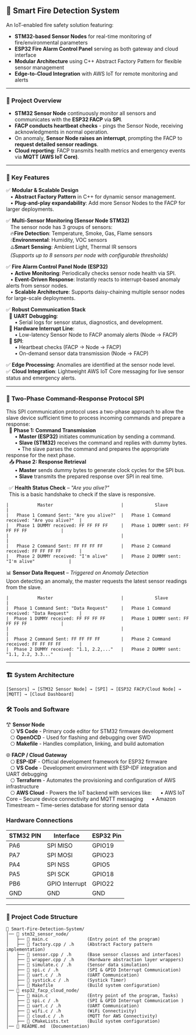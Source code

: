 ## 🚨 Smart Fire Detection System
An IoT-enabled fire safety solution featuring:
- **STM32-based Sensor Nodes** for real-time monitoring of fire/environmental parameters
- **ESP32 Fire Alarm Control Panel** serving as both gateway and cloud interface
- **Modular Architecture** using C++ Abstract Factory Pattern for flexible sensor management
- **Edge-to-Cloud Integration** with AWS IoT for remote monitoring and alerts
---
### 📌 Project Overview
- **STM32 Sensor Node** continuously monitor all sensors and communicates with the **ESP32 FACP** via **SPI**.
- **FACP conducts heartbeat checks** - pings the Sensor Node, receiving acknowledgments in normal operation.
- On anomaly, **Sensor Node raises an interrupt**, prompting the FACP to **request detailed sensor readings**.
- **Cloud reporting**: FACP transmits health metrics and emergency events via **MQTT (AWS IoT Core)**.
---
### 🔧 Key Features
✅ **Modular & Scalable Design**  
&nbsp;&nbsp;&nbsp;• **Abstract Factory Pattern** in C++ for dynamic sensor management.  
&nbsp;&nbsp;&nbsp;• **Plug-and-play expandability**: Add more Sensor Nodes to the FACP for larger deployments.  

✅ **Multi-Sensor Monitoring (Sensor Node STM32)**  
&nbsp;&nbsp;&nbsp;The sensor node has 3 groups of sensors:  
&nbsp;&nbsp;&nbsp;🔥**Fire Detection**: Temperature, Smoke, Gas, Flame sensors    
&nbsp;&nbsp;&nbsp;💧**Environmental**: Humidity, VOC sensors  
&nbsp;&nbsp;&nbsp;♨️**Smart Sensing**: Ambient Light, Thermal IR sensors    
&nbsp;&nbsp;&nbsp;*(Supports up to 8 sensors per node with configurable thresholds)*   

✅ **Fire Alarm Control Panel Node (ESP32)**  
&nbsp;&nbsp;&nbsp;• **Active Monitoring**: Periodically checks sensor node health via SPI.  
&nbsp;&nbsp;&nbsp;• **Event-Driven Response**: Instantly reacts to interrupt-based anomaly alerts from sensor nodes.  
&nbsp;&nbsp;&nbsp;• **Scalable Architecture**: Supports daisy-chaining multiple sensor nodes for large-scale deployments.  

✅ **Robust Communication Stack**  
&nbsp;&nbsp;🔹 **UART Debugging**:  
&nbsp;&nbsp;&nbsp;&nbsp;&nbsp;&nbsp;• Serial logs for sensor status, diagnostics, and development.  
&nbsp;&nbsp;🔹 **Hardware Interrupt Line**:  
&nbsp;&nbsp;&nbsp;&nbsp;&nbsp;&nbsp;• Low-latency Sensor Node to FACP anomaly alerts (Node → FACP)  
&nbsp;&nbsp;🔹 **SPI**:  
&nbsp;&nbsp;&nbsp;&nbsp;&nbsp;&nbsp;• Heartbeat checks (FACP → Node → FACP)  
&nbsp;&nbsp;&nbsp;&nbsp;&nbsp;&nbsp;• On-demand sensor data transmission (Node → FACP)

✅ **Edge Processing**: Anomalies are identified at the sensor node level.   
✅ **Cloud Integration**: Lightweight AWS IoT Core messaging for live sensor status and emergency alerts.    

---
### 📡 **Two-Phase Command-Response Protocol SPI**  
This SPI communication protocol uses a two-phase approach to allow the slave device sufficient time to process incoming commands and prepare a response:  
&nbsp;&nbsp;🔁 **Phase 1: Command Transmission**  
&nbsp;&nbsp;&nbsp;&nbsp;&nbsp;&nbsp;• **Master (ESP32)** initiates communication by sending a command.    
&nbsp;&nbsp;&nbsp;&nbsp;&nbsp;&nbsp;• **Slave (STM32)** receives the command and replies with dummy bytes.   
&nbsp;&nbsp;&nbsp;&nbsp;&nbsp;&nbsp;&nbsp;&nbsp;• The slave parses the command and prepares the appropriate response for the next phase.   
&nbsp;&nbsp;📤 **Phase 2: Response Retrieval**  
&nbsp;&nbsp;&nbsp;&nbsp;&nbsp;&nbsp;• **Master** sends dummy bytes to generate clock cycles for the SPI bus.     
&nbsp;&nbsp;&nbsp;&nbsp;&nbsp;&nbsp;• **Slave** transmits the prepared response over SPI in real time.  

&nbsp;&nbsp;✅ **Health Status Check** – *"Are you alive?"*  
&nbsp;&nbsp;This is a basic handshake to check if the slave is responsive.
```
|           Master                          |            Slave                              |
|   Phase 1 Command Sent: "Are you alive?"  |   Phase 1 Command received: "Are you alive?"  |
|   Phase 1 DUMMY received: FF FF FF FF     |   Phase 1 DUMMY sent: FF FF FF FF             |
|                                           |                                               |
|   Phase 2 Command Sent: FF FF FF FF       |   Phase 2 Command received: FF FF FF FF       |
|   Phase 2 DUMMY received: "I'm alive"     |   Phase 2 DUMMY sent: "I'm alive"             |
```

📊 **Sensor Data Request** – *Triggered on Anomaly Detection*  
Upon detecting an anomaly, the master requests the latest sensor readings from the slave.
```
|           Master                          |            Slave                              |
|  Phase 1 Command Sent: "Data Request"     |   Phase 1 Command received: "Data Request"    |
|  Phase 1 DUMMY received: FF FF FF FF      |   Phase 1 DUMMY sent: FF FF FF FF             |
|                                           |                                               |
|  Phase 2 Command Sent: FF FF FF FF        |   Phase 2 Command received: FF FF FF FF       |
|  Phase 2 DUMMY received: "1.1, 2.2,..."   |   Phase 2 DUMMY sent: "1.1, 2.2, 3.3..."      |
```
---
### 🏗 System Architecture
```
[Sensors] → [STM32 Sensor Node] → [SPI] → [ESP32 FACP/Cloud Node] → [MQTT] → [Cloud Dashboard]
```
### 🛠️ Tools and Software
𐂷 **Sensor Node**  
&nbsp;&nbsp;&nbsp;⎔ **VS Code** - Primary code editor for STM32 firmware development      
&nbsp;&nbsp;&nbsp;⎔ **OpenOCD** - Used for flashing and debugging over SWD     
&nbsp;&nbsp;&nbsp;⎔ **Makefile** - Handles compilation, linking, and build automation   

🌐 **FACP / Cloud Gateway**   
&nbsp;&nbsp;&nbsp;⎔ **ESP-IDF** - Official development framework for ESP32 firmware  
&nbsp;&nbsp;&nbsp;⎔ **VS Code** - Development environment with ESP-IDF integration and UART debugging   
&nbsp;&nbsp;&nbsp;⎔ **Terraform** - Automates the provisioning and configuration of AWS infrastructure    
&nbsp;&nbsp;&nbsp;⎔ **AWS Cloud** - Powers the IoT backend with services like:
&nbsp;&nbsp;&nbsp;&nbsp;&nbsp;• AWS IoT Core – Secure device connectivity and MQTT messaging
&nbsp;&nbsp;&nbsp;&nbsp;&nbsp;• Amazon Timestream – Time-series database for storing sensor data

### **Hardware Connections**
| **STM32 PIN** | **Interface**  | **ESP32 Pin** |
|---------------|----------------|---------------|
|     PA6       |     SPI MISO   |    GPIO19     |
|     PA7       |     SPI MOSI   |    GPIO23     |
|     PA4       |     SPI NSS    |    GPIO5      |
|     PA5       |     SPI SCK    |    GPIO18     |
|     PB6       | GPIO Interrupt |    GPIO22     |
|     GND       |      GND       |     GND       |

---
### 📂 Project Code Structure
```
📁 Smart-Fire-Detection-System/
│── 📁 stm32_sensor_node/
│   ├── 📄 main.c               (Entry point of the program)
│   ├── 📄 factory.cpp / .h     (Abstract Factory pattern implementation)
│   ├── 📄 sensor.cpp / .h      (Base sensor classes and interfaces)
│   ├── 📄 wrapper.cpp / .h     (Hardware abstraction layer wrappers)
│   ├── 📄 simulate.c / .h      (Sensor data simulation)
│   ├── 📄 spi.c / .h           (SPI & GPIO Interrupt Communication)
│   ├── 📄 uart.c / .h          (UART Communication)
│   ├── 📄 systick.c / .h       (Systick Timer)
│   ├── 📄 Makefile             (Build system configuration)
│── 📁 esp32_facp_cloud_node/
│   ├── 📄 main.c               (Entry point of the program, Tasks)
│   ├── 📄 spi.c / .h           (SPI & GPIO Interrupt Communication )
│   ├── 📄 uart.c / .h          (UART Communication)
│   ├── 📄 wifi.c / .h          (WiFi Connectivity)
│   ├── 📄 cloud.c / .h         (MQTT for AWS Connectivity)
│   ├── 📄 CMakeLists.txt       (Build system configuration)
│── 📄 README.md  (Documentation)
```









